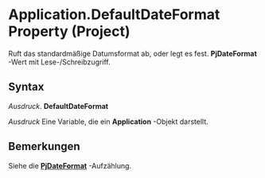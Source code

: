 
# Application.DefaultDateFormat Property (Project)

Ruft das standardmäßige Datumsformat ab, oder legt es fest.  **PjDateFormat** -Wert mit Lese-/Schreibzugriff.


## Syntax

 _Ausdruck_. **DefaultDateFormat**

 _Ausdruck_ Eine Variable, die ein **Application** -Objekt darstellt.


## Bemerkungen

Siehe die  **[PjDateFormat](d6bae7cd-4be0-b4eb-bbb1-5d82d7120bb2.md)** -Aufzählung.

